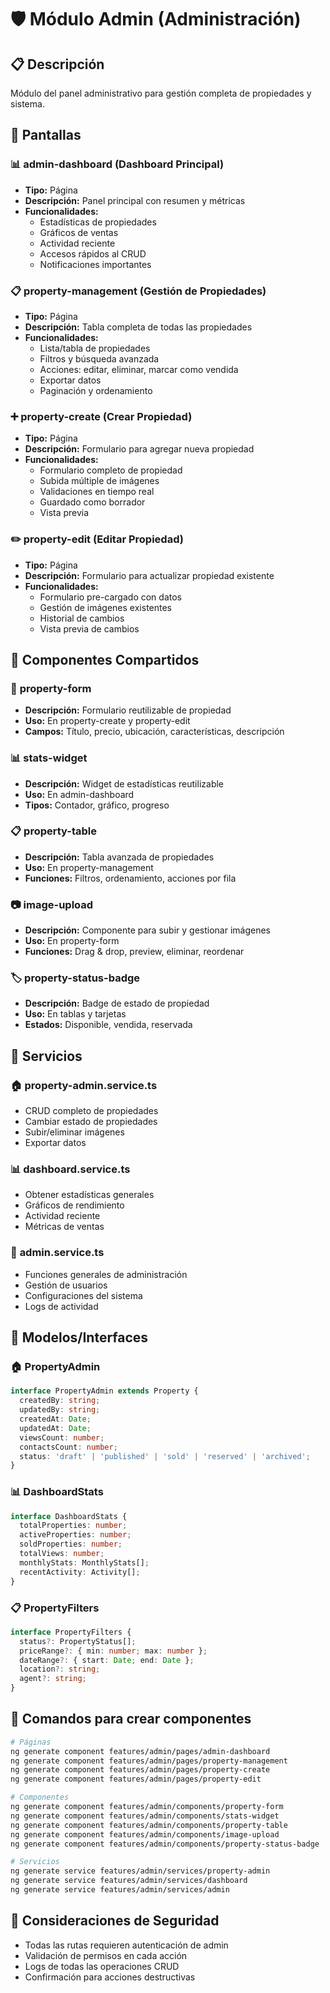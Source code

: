 # 🛡️ Módulo Admin (Administración)

## 📋 Descripción
Módulo del panel administrativo para gestión completa de propiedades y sistema.

## 📱 Pantallas

### 📊 **admin-dashboard** (Dashboard Principal)
- **Tipo:** Página
- **Descripción:** Panel principal con resumen y métricas
- **Funcionalidades:**
  - Estadísticas de propiedades
  - Gráficos de ventas
  - Actividad reciente
  - Accesos rápidos al CRUD
  - Notificaciones importantes

### 📋 **property-management** (Gestión de Propiedades)
- **Tipo:** Página
- **Descripción:** Tabla completa de todas las propiedades
- **Funcionalidades:**
  - Lista/tabla de propiedades
  - Filtros y búsqueda avanzada
  - Acciones: editar, eliminar, marcar como vendida
  - Exportar datos
  - Paginación y ordenamiento

### ➕ **property-create** (Crear Propiedad)
- **Tipo:** Página
- **Descripción:** Formulario para agregar nueva propiedad
- **Funcionalidades:**
  - Formulario completo de propiedad
  - Subida múltiple de imágenes
  - Validaciones en tiempo real
  - Guardado como borrador
  - Vista previa

### ✏️ **property-edit** (Editar Propiedad)
- **Tipo:** Página
- **Descripción:** Formulario para actualizar propiedad existente
- **Funcionalidades:**
  - Formulario pre-cargado con datos
  - Gestión de imágenes existentes
  - Historial de cambios
  - Vista previa de cambios

## 🧩 Componentes Compartidos

### 📝 **property-form**
- **Descripción:** Formulario reutilizable de propiedad
- **Uso:** En property-create y property-edit
- **Campos:** Título, precio, ubicación, características, descripción

### 📊 **stats-widget**
- **Descripción:** Widget de estadísticas reutilizable
- **Uso:** En admin-dashboard
- **Tipos:** Contador, gráfico, progreso

### 📋 **property-table**
- **Descripción:** Tabla avanzada de propiedades
- **Uso:** En property-management
- **Funciones:** Filtros, ordenamiento, acciones por fila

### 📷 **image-upload**
- **Descripción:** Componente para subir y gestionar imágenes
- **Uso:** En property-form
- **Funciones:** Drag & drop, preview, eliminar, reordenar

### 🏷️ **property-status-badge**
- **Descripción:** Badge de estado de propiedad
- **Uso:** En tablas y tarjetas
- **Estados:** Disponible, vendida, reservada

## 🔧 Servicios

### 🏠 **property-admin.service.ts**
- CRUD completo de propiedades
- Cambiar estado de propiedades
- Subir/eliminar imágenes
- Exportar datos

### 📊 **dashboard.service.ts**
- Obtener estadísticas generales
- Gráficos de rendimiento
- Actividad reciente
- Métricas de ventas

### 🔧 **admin.service.ts**
- Funciones generales de administración
- Gestión de usuarios
- Configuraciones del sistema
- Logs de actividad

## 🎯 Modelos/Interfaces

### 🏠 **PropertyAdmin**
```typescript
interface PropertyAdmin extends Property {
  createdBy: string;
  updatedBy: string;
  createdAt: Date;
  updatedAt: Date;
  viewsCount: number;
  contactsCount: number;
  status: 'draft' | 'published' | 'sold' | 'reserved' | 'archived';
}
```

### 📊 **DashboardStats**
```typescript
interface DashboardStats {
  totalProperties: number;
  activeProperties: number;
  soldProperties: number;
  totalViews: number;
  monthlyStats: MonthlyStats[];
  recentActivity: Activity[];
}
```

### 📋 **PropertyFilters**
```typescript
interface PropertyFilters {
  status?: PropertyStatus[];
  priceRange?: { min: number; max: number };
  dateRange?: { start: Date; end: Date };
  location?: string;
  agent?: string;
}
```

## 🚀 Comandos para crear componentes

```bash
# Páginas
ng generate component features/admin/pages/admin-dashboard
ng generate component features/admin/pages/property-management
ng generate component features/admin/pages/property-create
ng generate component features/admin/pages/property-edit

# Componentes
ng generate component features/admin/components/property-form
ng generate component features/admin/components/stats-widget
ng generate component features/admin/components/property-table
ng generate component features/admin/components/image-upload
ng generate component features/admin/components/property-status-badge

# Servicios
ng generate service features/admin/services/property-admin
ng generate service features/admin/services/dashboard
ng generate service features/admin/services/admin
```

## 🔐 Consideraciones de Seguridad

- Todas las rutas requieren autenticación de admin
- Validación de permisos en cada acción
- Logs de todas las operaciones CRUD
- Confirmación para acciones destructivas